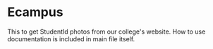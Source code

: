 # Ecampus

This to get StudentId photos from our college's website.
How to use documentation is included in main file itself.
